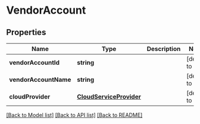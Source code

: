 # VendorAccount

## Properties
Name | Type | Description | Notes
------------ | ------------- | ------------- | -------------
**vendorAccountId** | **string** |  | [default to null]
**vendorAccountName** | **string** |  | [default to null]
**cloudProvider** | [**CloudServiceProvider**](CloudServiceProvider.md) |  | [default to null]

[[Back to Model list]](../README.md#documentation-for-models) [[Back to API list]](../README.md#documentation-for-api-endpoints) [[Back to README]](../README.md)


